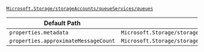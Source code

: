 [`Microsoft.Storage/storageAccounts/queueServices/queues`](https://docs.microsoft.com/en-us/azure/templates/microsoft.storage/storageaccounts/queueservices/queues)

| Default Path | Alias |
|---|---|
| `properties.metadata` | `Microsoft.Storage/storageAccounts/queueServices/queues/metadata` |
| `properties.approximateMessageCount` | `Microsoft.Storage/storageAccounts/queueServices/queues/approximateMessageCount` |

